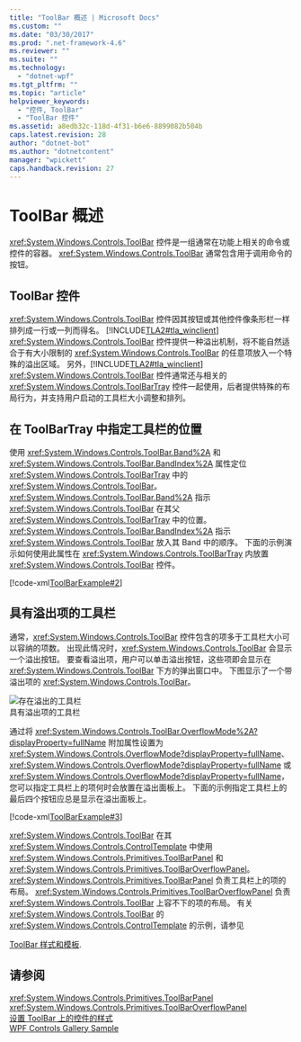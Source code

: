```yaml
---
title: "ToolBar 概述 | Microsoft Docs"
ms.custom: ""
ms.date: "03/30/2017"
ms.prod: ".net-framework-4.6"
ms.reviewer: ""
ms.suite: ""
ms.technology: 
  - "dotnet-wpf"
ms.tgt_pltfrm: ""
ms.topic: "article"
helpviewer_keywords: 
  - "控件, ToolBar"
  - "ToolBar 控件"
ms.assetid: a8edb32c-118d-4f31-b6e6-8899082b504b
caps.latest.revision: 28
author: "dotnet-bot"
ms.author: "dotnetcontent"
manager: "wpickett"
caps.handback.revision: 27
---
```

# ToolBar 概述
<xref:System.Windows.Controls.ToolBar> 控件是一组通常在功能上相关的命令或控件的容器。  <xref:System.Windows.Controls.ToolBar> 通常包含用于调用命令的按钮。  
  
   
  
<a name="ToolBarControl"></a>   
## ToolBar 控件  
 <xref:System.Windows.Controls.ToolBar> 控件因其按钮或其他控件像条形栏一样排列成一行或一列而得名。  [!INCLUDE[TLA2#tla_winclient](../../../../includes/tla2sharptla-winclient-md.md)] <xref:System.Windows.Controls.ToolBar> 控件提供一种溢出机制，将不能自然适合于有大小限制的 <xref:System.Windows.Controls.ToolBar> 的任意项放入一个特殊的溢出区域。  另外，[!INCLUDE[TLA2#tla_winclient](../../../../includes/tla2sharptla-winclient-md.md)] <xref:System.Windows.Controls.ToolBar> 控件通常还与相关的 <xref:System.Windows.Controls.ToolBarTray> 控件一起使用，后者提供特殊的布局行为，并支持用户启动的工具栏大小调整和排列。  
  
<a name="Creating_ToolBars"></a>   
## 在 ToolBarTray 中指定工具栏的位置  
 使用 <xref:System.Windows.Controls.ToolBar.Band%2A> 和 <xref:System.Windows.Controls.ToolBar.BandIndex%2A> 属性定位 <xref:System.Windows.Controls.ToolBarTray> 中的 <xref:System.Windows.Controls.ToolBar>。  <xref:System.Windows.Controls.ToolBar.Band%2A> 指示 <xref:System.Windows.Controls.ToolBar> 在其父 <xref:System.Windows.Controls.ToolBarTray> 中的位置。  <xref:System.Windows.Controls.ToolBar.BandIndex%2A> 指示 <xref:System.Windows.Controls.ToolBar> 放入其 Band 中的顺序。  下面的示例演示如何使用此属性在 <xref:System.Windows.Controls.ToolBarTray> 内放置 <xref:System.Windows.Controls.ToolBar> 控件。  
  
 [!code-xml[ToolBarExample#2](../../../../samples/snippets/csharp/VS_Snippets_Wpf/ToolBarExample/CS/Pane1.xaml#2)]  
  
<a name="ToolBars_with_Overflow_Items"></a>   
## 具有溢出项的工具栏  
 通常，<xref:System.Windows.Controls.ToolBar> 控件包含的项多于工具栏大小可以容纳的项数。  出现此情况时，<xref:System.Windows.Controls.ToolBar> 会显示一个溢出按钮。  要查看溢出项，用户可以单击溢出按钮，这些项即会显示在 <xref:System.Windows.Controls.ToolBar> 下方的弹出窗口中。  下图显示了一个带溢出项的 <xref:System.Windows.Controls.ToolBar>。  
  
 ![存在溢出的工具栏](../../../../docs/framework/wpf/controls/media/toolbarwithoverflowitem.png "ToolbarWithOverflowItem")  
具有溢出项的工具栏  
  
 通过将 <xref:System.Windows.Controls.ToolBar.OverflowMode%2A?displayProperty=fullName> 附加属性设置为 <xref:System.Windows.Controls.OverflowMode?displayProperty=fullName>、<xref:System.Windows.Controls.OverflowMode?displayProperty=fullName> 或 <xref:System.Windows.Controls.OverflowMode?displayProperty=fullName>，您可以指定工具栏上的项何时会放置在溢出面板上。  下面的示例指定工具栏上的最后四个按钮应总是显示在溢出面板上。  
  
 [!code-xml[ToolBarExample#3](../../../../samples/snippets/csharp/VS_Snippets_Wpf/ToolBarExample/CS/Pane1.xaml#3)]  
  
 <xref:System.Windows.Controls.ToolBar> 在其 <xref:System.Windows.Controls.ControlTemplate> 中使用 <xref:System.Windows.Controls.Primitives.ToolBarPanel> 和 <xref:System.Windows.Controls.Primitives.ToolBarOverflowPanel>。  <xref:System.Windows.Controls.Primitives.ToolBarPanel> 负责工具栏上的项的布局。  <xref:System.Windows.Controls.Primitives.ToolBarOverflowPanel> 负责 <xref:System.Windows.Controls.ToolBar> 上容不下的项的布局。  有关 <xref:System.Windows.Controls.ToolBar> 的 <xref:System.Windows.Controls.ControlTemplate> 的示例，请参见  
  
 [ToolBar 样式和模板](../../../../docs/framework/wpf/controls/toolbar-styles-and-templates.md).  
  
## 请参阅  
 <xref:System.Windows.Controls.Primitives.ToolBarPanel>   
 <xref:System.Windows.Controls.Primitives.ToolBarOverflowPanel>   
 [设置 ToolBar 上的控件的样式](../../../../docs/framework/wpf/controls/how-to-style-controls-on-a-toolbar.md)   
 [WPF Controls Gallery Sample](http://go.microsoft.com/fwlink/?LinkID=160053)